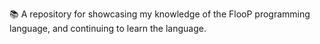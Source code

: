 📚️ A repository for showcasing my knowledge of the FlooP programming language, and continuing to learn the language.

